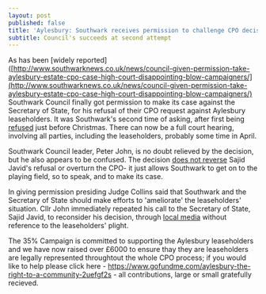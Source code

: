 ```yaml
---
layout: post
published: false
title: 'Aylesbury: Southwark receives permission to challenge CPO decision.'
subtitle: Council's succeeds at second attempt
---
```

As has been [widely reported]([http://www.southwarknews.co.uk/news/council-given-permission-take-aylesbury-estate-cpo-case-high-court-disappointing-blow-campaigners/](http://www.southwarknews.co.uk/news/council-given-permission-take-aylesbury-estate-cpo-case-high-court-disappointing-blow-campaigners/) Southwark Council finally got permission to make its case against the Secretary of State, for his refusal of their CPO request against Aylesbury leaseholders. It was Southwark's second time of asking, after first being [refused](/img/Scan0017.pdf) just before Christmas. There can now be a full court hearing, involving all parties, including the leaseholders, probably some time in April.

Southwark Council leader, Peter John, is no doubt relieved by the decision, but he also appears to be confused. The decision [does not reverse](https://twitter.com/nearlylegal/status/822537665312620546) Sajid Javid's refusal or overturn the CPO- it just allows Southwark to get on to the playing field, so to speak, and to make its case.

In giving permission presiding Judge Collins said that Southwark and the Secretary of State should make efforts to 'ameliorate' the leaseholders' situation. Cllr John immediately repeated his call to the Secretary of State, Sajid Javid, to reconsider his decision, through [local media](http://www.southwark.gov.uk/news/2017/jan/council-calls-on-secretary-of-state-for-urgent-meeting-after-judge-puts-aylesbury-estate-judicial-review-back-on-track) without reference to the leaseholders' plight.

The 35% Campaign is committed to supporting the Aylesbury leaseholders and we have now raised over £6000 to ensure thay they are leaseholders are legally represented throughtout the whole CPO process; if you would like to help please click here - https://www.gofundme.com/aylesbury-the-right-to-a-community-2uefgf2s - all contributions, large or small gratefully recieved.


